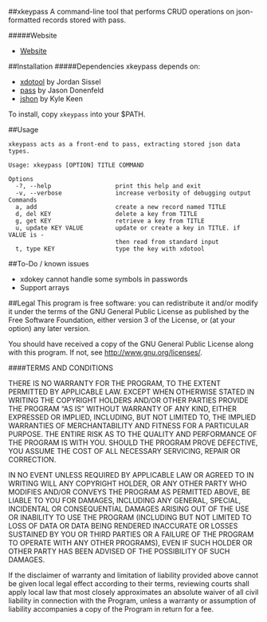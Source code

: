 ##xkeypass
A command-line tool that performs CRUD operations on json-formatted records
stored with pass.

#####Website
* [Website](https://github.com/rpdelaney/xkeypass)

##Installation
#####Dependencies
xkeypass depends on:

* [xdotool](http://www.semicomplete.com/projects/xdotool/) by Jordan Sissel
* [pass](http://www.zx2c4.com/projects/password-store/) by Jason Donenfeld
* [jshon](http://kmkeen.com/jshon/) by Kyle Keen

To install, copy `xkeypass` into your $PATH.

##Usage
```
xkeypass acts as a front-end to pass, extracting stored json data types.

Usage: xkeypass [OPTION] TITLE COMMAND

Options
  -?, --help                  print this help and exit
  -v, --verbose               increase verbosity of debugging output
Commands
  a, add                      create a new record named TITLE
  d, del KEY                  delete a key from TITLE
  g, get KEY                  retrieve a key from TITLE
  u, update KEY VALUE         update or create a key in TITLE. if VALUE is -
                              then read from standard input
  t, type KEY                 type the key with xdotool
```

##To-Do / known issues
* xdokey cannot handle some symbols in passwords
* Support arrays

##Legal
This program is free software: you can redistribute it and/or modify it
under the terms of the GNU General Public License as published by the
Free Software Foundation, either version 3 of the License, or (at your
option) any later version.

You should have received a copy of the GNU General Public License along
with this program.  If not, see <http://www.gnu.org/licenses/>.

####TERMS AND CONDITIONS

THERE IS NO WARRANTY FOR THE PROGRAM, TO THE EXTENT PERMITTED BY
APPLICABLE LAW.  EXCEPT WHEN OTHERWISE STATED IN WRITING THE COPYRIGHT
HOLDERS AND/OR OTHER PARTIES PROVIDE THE PROGRAM “AS IS” WITHOUT
WARRANTY OF ANY KIND, EITHER EXPRESSED OR IMPLIED, INCLUDING, BUT NOT
LIMITED TO, THE IMPLIED WARRANTIES OF MERCHANTABILITY AND FITNESS FOR A
PARTICULAR PURPOSE. THE ENTIRE RISK AS TO THE QUALITY AND PERFORMANCE
OF THE PROGRAM IS WITH YOU.  SHOULD THE PROGRAM PROVE DEFECTIVE, YOU
ASSUME THE COST OF ALL NECESSARY SERVICING, REPAIR OR CORRECTION.

IN NO EVENT UNLESS REQUIRED BY APPLICABLE LAW OR AGREED TO IN WRITING
WILL ANY COPYRIGHT HOLDER, OR ANY OTHER PARTY WHO MODIFIES AND/OR
CONVEYS THE PROGRAM AS PERMITTED ABOVE, BE LIABLE TO YOU FOR DAMAGES,
INCLUDING ANY GENERAL, SPECIAL, INCIDENTAL OR CONSEQUENTIAL DAMAGES
ARISING OUT OF THE USE OR INABILITY TO USE THE PROGRAM (INCLUDING BUT
NOT LIMITED TO LOSS OF DATA OR DATA BEING RENDERED INACCURATE OR LOSSES
SUSTAINED BY YOU OR THIRD PARTIES OR A FAILURE OF THE PROGRAM TO
OPERATE WITH ANY OTHER PROGRAMS), EVEN IF SUCH HOLDER OR OTHER PARTY
HAS BEEN ADVISED OF THE POSSIBILITY OF SUCH DAMAGES.

If the disclaimer of warranty and limitation of liability provided
above cannot be given local legal effect according to their terms,
reviewing courts shall apply local law that most closely approximates
an absolute waiver of all civil liability in connection with the
Program, unless a warranty or assumption of liability accompanies a
copy of the Program in return for a fee.
